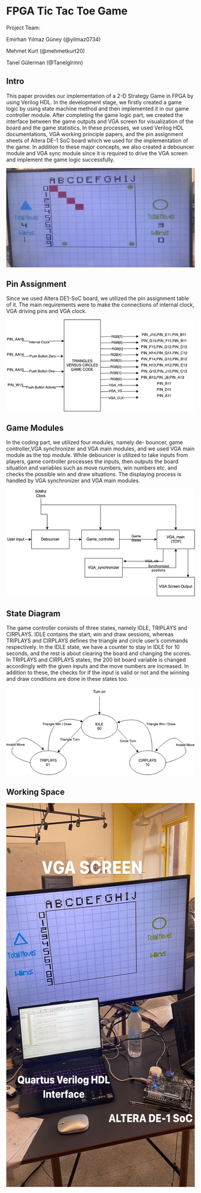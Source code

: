 # FPGA Tic Tac Toe Game

Project Team:

Emirhan Yılmaz Güney (@yilmaz0734)

Mehmet Kurt (@mehmetkurt20)

Tanel Gülerman (@Tanelglrmn)


## Intro
This paper provides our implementation of a 2-D Strategy Game in FPGA by using Verilog HDL. In the development stage, we firstly created a game logic by using state machine method and then implemented it in our game controller module. After completing the game logic part, we created the interface between the game outputs and VGA screen for visualization of the board and the game statistics. In these processes, we used Verilog HDL documentations, VGA working principle papers, and the pin assignment sheets of Altera DE-1 SoC board which we used for the implementation of the game. In addition to these major concepts, we also created a debouncer module and VGA sync module since it is required to drive the VGA screen and implement the game logic successfully.

![alt text](/img/realgameboard.jpeg)

## Pin Assignment

Since we used Altera DE1-SoC board, we utilized the pin assignment table of it. The main requirements were to make the connections of internal clock, VGA driving pins and VGA clock.

![alt text](/img/pinassignment.png)

## Game Modules
In the coding part, we utilized four modules, namely de- bouncer, game controller,VGA synchronizer and VGA main modules, and we used VGA main module as the top module. While debouncer is utilized to take inputs from players, game controller processes the inputs, then outputs the board situation and variables such as move numbers, win numbers etc. and checks the possible win and draw situations. The displaying process is handled by VGA synchronizer and VGA main modules.

![alt text](/img/modulediagram.png)

## State Diagram
The game controller consists of three states, namely IDLE, TRIPLAYS and CIRPLAYS. IDLE contains the start, win and draw sessions, whereas TRIPLAYS and CIRPLAYS defines the triangle and circle user’s commands respectively. In the IDLE state, we have a counter to stay in IDLE for 10 seconds, and the rest is about clearing the board and changing the scores. In TRIPLAYS and CIRPLAYS states, the 200 bit board variable is changed accordingly with the given inputs and the move numbers are increased. In addition to these, the checks for if the input is valid or not and the winning and draw conditions are done in these states too.

![alt text](/img/state.png)

## Working Space 

<img src="img/wspace.jpg" width = "576" height = "1024">


